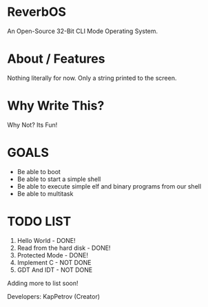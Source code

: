 # ReverbOS
An Open-Source 32-Bit CLI Mode Operating System.

# About / Features
Nothing literally for now. Only a string printed to the screen.

# Why Write This?
Why Not? Its Fun!

# GOALS
- Be able to boot
- Be able to start a simple shell
- Be able to execute simple elf and binary programs from our shell
- Be able to multitask

# TODO LIST
1. Hello World - DONE!
2. Read from the hard disk - DONE!
3. Protected Mode - DONE!
4. Implement C - NOT DONE
5. GDT And IDT - NOT DONE

Adding more to list soon!

Developers:
KapPetrov (Creator)

